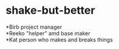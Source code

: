 # shake-but-better

*Birb project manager <br /> 
*Reeko "helper" amd base maker <br /> 
*Kat person who makes and breaks things

